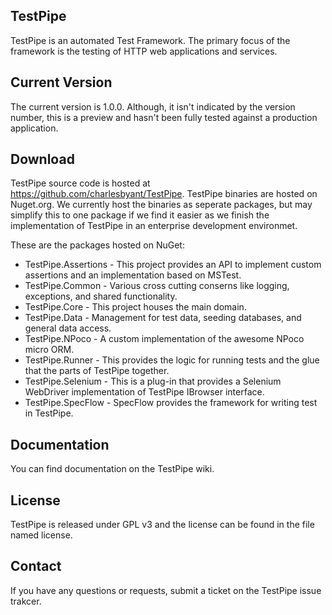 TestPipe
--------

TestPipe is an automated Test Framework. The primary focus of the framework is 
the testing of HTTP web applications and services.

Current Version
---------------

The current version is 1.0.0. Although, it isn't indicated by the version number,
this is a preview and hasn't been fully tested against a production application.

Download
--------

TestPipe source code is hosted at https://github.com/charlesbyant/TestPipe. 
TestPipe binaries are hosted on Nuget.org. We currently host the binaries as 
seperate packages, but may simplify this to one package if we find it easier as
we finish the implementation of TestPipe in an enterprise development environmet.

These are the packages hosted on NuGet:


- TestPipe.Assertions - This project provides an API to implement custom assertions
  and an implementation based on MSTest.
- TestPipe.Common - Various cross cutting conserns like  logging, exceptions, and 
  shared functionality.
- TestPipe.Core - This project houses the main domain.
- TestPipe.Data - Management for test data, seeding databases, and general data
  access.
- TestPipe.NPoco - A custom implementation of the awesome NPoco micro ORM.
- TestPipe.Runner - This provides the logic for running tests and the glue that
  the parts of TestPipe together.
- TestPipe.Selenium - This is a plug-in that provides a Selenium WebDriver 
  implementation of TestPipe IBrowser interface.
- TestPipe.SpecFlow - SpecFlow provides the framework for writing test in TestPipe.

Documentation
-------------

You can find documentation on the TestPipe wiki.

License
-------

TestPipe is released under GPL v3 and the license can be found in the file named
license.

Contact
-------

If you have any questions or requests, submit a ticket on the TestPipe issue trakcer.

